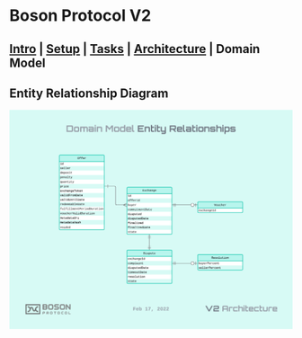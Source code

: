# Boson Protocol V2
## [Intro](../README.md) | [Setup](setup.md) | [Tasks](tasks.md) | [Architecture](architecture.md) | Domain Model

## Entity Relationship Diagram
![Entity Relationships](images/Boson_Protocol_V2_-_Domain_Model.png)
